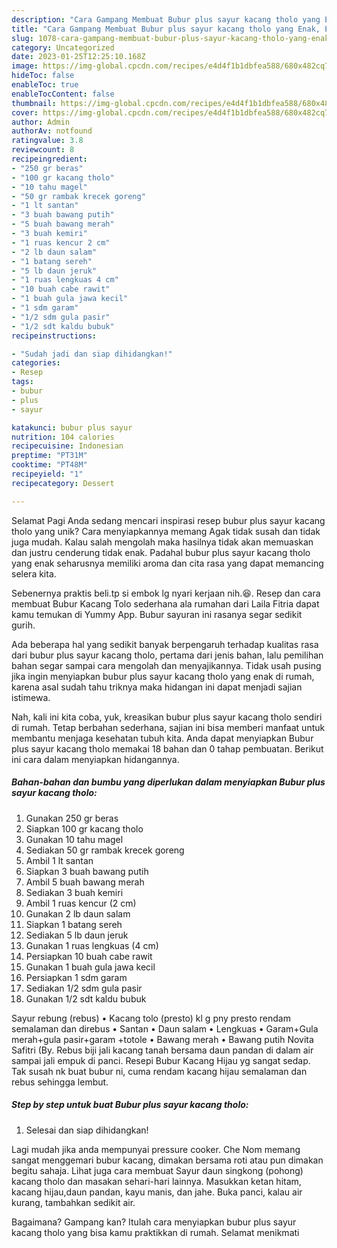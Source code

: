 ```yaml
---
description: "Cara Gampang Membuat Bubur plus sayur kacang tholo yang Enak, Enak"
title: "Cara Gampang Membuat Bubur plus sayur kacang tholo yang Enak, Enak"
slug: 1078-cara-gampang-membuat-bubur-plus-sayur-kacang-tholo-yang-enak-enak
category: Uncategorized
date: 2023-01-25T12:25:10.168Z
image: https://img-global.cpcdn.com/recipes/e4d4f1b1dbfea588/680x482cq70/bubur-plus-sayur-kacang-tholo-foto-resep-utama.jpg
hideToc: false
enableToc: true
enableTocContent: false
thumbnail: https://img-global.cpcdn.com/recipes/e4d4f1b1dbfea588/680x482cq70/bubur-plus-sayur-kacang-tholo-foto-resep-utama.jpg
cover: https://img-global.cpcdn.com/recipes/e4d4f1b1dbfea588/680x482cq70/bubur-plus-sayur-kacang-tholo-foto-resep-utama.jpg
author: Admin
authorAv: notfound
ratingvalue: 3.8
reviewcount: 8
recipeingredient:
- "250 gr beras"
- "100 gr kacang tholo"
- "10 tahu magel"
- "50 gr rambak krecek goreng"
- "1 lt santan"
- "3 buah bawang putih"
- "5 buah bawang merah"
- "3 buah kemiri"
- "1 ruas kencur 2 cm"
- "2 lb daun salam"
- "1 batang sereh"
- "5 lb daun jeruk"
- "1 ruas lengkuas 4 cm"
- "10 buah cabe rawit"
- "1 buah gula jawa kecil"
- "1 sdm garam"
- "1/2 sdm gula pasir"
- "1/2 sdt kaldu bubuk"
recipeinstructions:

- "Sudah jadi dan siap dihidangkan!"
categories:
- Resep
tags:
- bubur
- plus
- sayur

katakunci: bubur plus sayur 
nutrition: 104 calories
recipecuisine: Indonesian
preptime: "PT31M"
cooktime: "PT48M"
recipeyield: "1"
recipecategory: Dessert

---
```



Selamat Pagi Anda sedang mencari inspirasi resep bubur plus sayur kacang tholo yang unik? Cara menyiapkannya memang Agak tidak susah dan tidak juga mudah. Kalau salah mengolah maka hasilnya tidak akan memuaskan dan justru cenderung tidak enak. Padahal bubur plus sayur kacang tholo yang enak seharusnya memiliki aroma dan cita rasa yang dapat memancing selera kita.


Sebenernya praktis beli.tp si embok lg nyari kerjaan nih.😆. Resep dan cara membuat Bubur Kacang Tolo sederhana ala rumahan dari Laila Fitria dapat kamu temukan di Yummy App. Bubur sayuran ini rasanya segar sedikit gurih.

Ada beberapa hal yang sedikit banyak berpengaruh terhadap kualitas rasa dari bubur plus sayur kacang tholo, pertama dari jenis bahan, lalu pemilihan bahan segar sampai cara mengolah dan menyajikannya. Tidak usah pusing jika ingin menyiapkan bubur plus sayur kacang tholo yang enak di rumah, karena asal sudah tahu triknya maka hidangan ini dapat menjadi sajian istimewa.


Nah, kali ini kita coba, yuk, kreasikan bubur plus sayur kacang tholo sendiri di rumah. Tetap berbahan sederhana, sajian ini bisa memberi manfaat untuk membantu menjaga kesehatan tubuh kita. Anda dapat menyiapkan Bubur plus sayur kacang tholo memakai 18 bahan dan 0 tahap pembuatan. Berikut ini cara dalam menyiapkan hidangannya.

<!--inarticleads1-->

##### Bahan-bahan dan bumbu yang diperlukan dalam menyiapkan Bubur plus sayur kacang tholo:

1. Gunakan 250 gr beras
1. Siapkan 100 gr kacang tholo
1. Gunakan 10 tahu magel
1. Sediakan 50 gr rambak krecek goreng
1. Ambil 1 lt santan
1. Siapkan 3 buah bawang putih
1. Ambil 5 buah bawang merah
1. Sediakan 3 buah kemiri
1. Ambil 1 ruas kencur (2 cm)
1. Gunakan 2 lb daun salam
1. Siapkan 1 batang sereh
1. Sediakan 5 lb daun jeruk
1. Gunakan 1 ruas lengkuas (4 cm)
1. Persiapkan 10 buah cabe rawit
1. Gunakan 1 buah gula jawa kecil
1. Persiapkan 1 sdm garam
1. Sediakan 1/2 sdm gula pasir
1. Gunakan 1/2 sdt kaldu bubuk


Sayur rebung (rebus) • Kacang tolo (presto) kl g pny presto rendam semalaman dan direbus • Santan • Daun salam • Lengkuas • Garam+Gula merah+gula pasir+garam +totole • Bawang merah • Bawang putih Novita Safitri (By. Rebus biji jali kacang tanah bersama daun pandan di dalam air sampai jali empuk di panci. Resepi Bubur Kacang Hijau yg sangat sedap. Tak susah nk buat bubur ni, cuma rendam kacang hijau semalaman dan rebus sehingga lembut. 

<!--inarticleads2-->

##### Step by step untuk buat Bubur plus sayur kacang tholo:


1. Selesai dan siap dihidangkan!

Lagi mudah jika anda mempunyai pressure cooker. Che Nom memang sangat menggemari bubur kacang, dimakan bersama roti atau pun dimakan begitu sahaja. Lihat juga cara membuat Sayur daun singkong (pohong) kacang tholo dan masakan sehari-hari lainnya. Masukkan ketan hitam, kacang hijau,daun pandan, kayu manis, dan jahe. Buka panci, kalau air kurang, tambahkan sedikit air. 

Bagaimana? Gampang kan? Itulah cara menyiapkan bubur plus sayur kacang tholo yang bisa kamu praktikkan di rumah. Selamat menikmati
